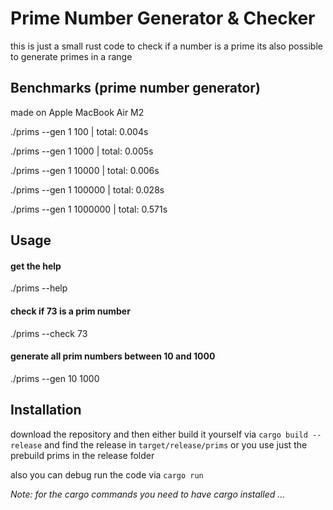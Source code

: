 # Prime Number Generator & Checker

this is just a small rust code to check if a number is a prime
its also possible to generate primes in a range

## Benchmarks (prime number generator)
made on Apple MacBook Air M2

./prims --gen 1 100             | total: 0.004s

./prims --gen 1 1000            | total: 0.005s

./prims --gen 1 10000           | total: 0.006s

./prims --gen 1 100000          | total: 0.028s

./prims --gen 1 1000000         | total: 0.571s 

## Usage

#### get the help
./prims --help

#### check if 73 is a prim number
./prims --check 73

#### generate all prim numbers between 10 and 1000
./prims --gen 10 1000

## Installation
download the repository and then either build it yourself
via `cargo build --release` and find the release in `target/release/prims`
or you use just the prebuild prims in the release folder

also you can debug run the code via `cargo run`

*Note: for the cargo commands you need to have cargo installed ...*
